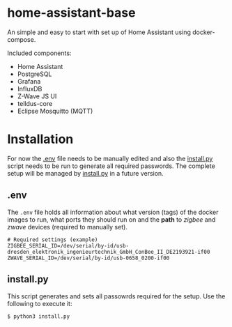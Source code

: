 # home-assistant-base

An simple and easy to start with set up of Home Assistant using docker-compose.

Included components:

* Home Assistant
* PostgreSQL
* Grafana
* InfluxDB
* Z-Wave JS UI
* telldus-core
* Eclipse Mosquitto (MQTT)

# Installation

For now the [.env](#env) file needs to be manually edited and also the [install.py](#installpy) script needs to be run to generate all required passwords. The complete setup will be managed by [install.py](#installpy) in a future version.

## .env

The `.env` file holds all information about what version (tags) of the docker images to run, what ports they should run on and the **path** to *zigbee* and *zwave* devices (required to manually set).

```
# Required settings (example)
ZIGBEE_SERIAL_ID=/dev/serial/by-id/usb-dresden_elektronik_ingenieurtechnik_GmbH_ConBee_II_DE2193921-if00
ZWAVE_SERIAL_ID=/dev/serial/by-id/usb-0658_0200-if00
```

## install.py

This script generates and sets all passowrds required for the setup. Use the following to execute it:

```
$ python3 install.py
```
